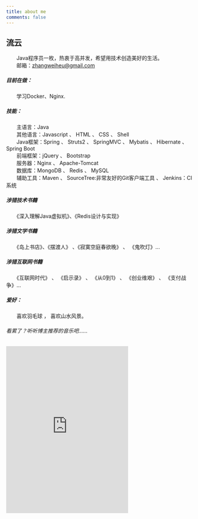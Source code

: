 ```yaml
---
title: about me
comments: false
---
```

##  流云  

　　Java程序员一枚，热衷于高并发，希望用技术创造美好的生活。  
　　邮箱：zhangweiheu@gmail.com

    
#####  目前在做： 
 
　　学习Docker、Nginx.  
   
##### 技能：  

　　主语言：Java  
　　其他语言：Javascript 、 HTML 、 CSS  、 Shell  
　　Java框架：Spring 、 Struts2 、 SpringMVC 、 Mybatis 、 Hibernate 、 Spring Boot  
　　前端框架：jQuery 、 Bootstrap  
　　服务器：Nginx 、 Apache-Tomcat  
　　数据库：MongoDB 、 Redis 、 MySQL  
　　辅助工具：Maven 、 SourceTree:非常友好的Git客户端工具 、 Jenkins：CI系统   

#####  涉猎技术书籍  
    
　　《深入理解Java虚拟机》、《Redis设计与实现》　　

#####  涉猎文学书籍  
    
　　《岛上书店》、《摆渡人》 、《寂寞空庭春欲晚》 、 《鬼吹灯》...　　

#####  涉猎互联网书籍  
    
　　《互联网时代》 、 《启示录》 、 《从0到1》 、 《创业维艰》 、 《支付战争》...  
    
##### 爱好：  
　　喜欢羽毛球 ， 喜欢山水风景。


###### 看累了？听听博主推荐的音乐吧......  

<iframe frameborder="no" border="0" marginwidth="0" marginheight="0" width=330 height=450 src="http://music.163.com/outchain/player?type=0&id=387211935&auto=1&height=430"></iframe>